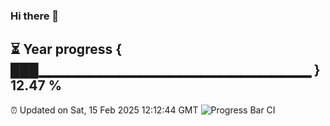 ### Hi there 👋
⏳ Year progress { ███▁▁▁▁▁▁▁▁▁▁▁▁▁▁▁▁▁▁▁▁▁▁▁▁▁▁▁ } 12.47 %
---
⏰ Updated on Sat, 15 Feb 2025 12:12:44 GMT
![Progress Bar CI](https://github.com/Moyi321/Moyi321/workflows/Progress%20Bar%20CI/badge.svg)
